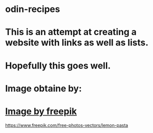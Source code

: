 # odin-recipes
# This is an attempt at creating a website with links as well as lists.
# Hopefully this goes well.
# Image obtaine by:
# <a href="https://www.freepik.com/free-ai-image/close-up-banana-smoothie_94955193.htm">
# Image by freepik</a>
https://www.freepik.com/free-photos-vectors/lemon-pasta